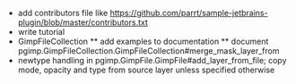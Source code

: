 * add contributors file like https://github.com/parrt/sample-jetbrains-plugin/blob/master/contributors.txt
* write tutorial
* GimpFileCollection
** add examples to documentation
** document pgimp.GimpFileCollection.GimpFileCollection#merge_mask_layer_from
* newtype handling in pgimp.GimpFile.GimpFile#add_layer_from_file; copy mode, opacity and type from source layer unless specified otherwise
